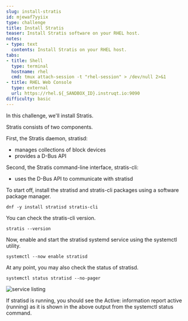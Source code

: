 ```yaml
---
slug: install-stratis
id: mjewaf7yyiix
type: challenge
title: Install Stratis
teaser: Install Stratis software on your RHEL host.
notes:
- type: text
  contents: Install Stratis on your RHEL host.
tabs:
- title: Shell
  type: terminal
  hostname: rhel
  cmd: tmux attach-session -t "rhel-session" > /dev/null 2>&1
- title: RHEL Web Console
  type: external
  url: https://rhel.${_SANDBOX_ID}.instruqt.io:9090
difficulty: basic
---
```

In this challenge, we'll install Stratis.

Stratis consists of two components.

First, the Stratis daemon, stratisd:
- manages collections of block devices
- provides a D-Bus API

Second, the Stratis command-line interface, stratis-cli:
- uses the D-Bus API to communicate with stratisd

To start off, install the stratisd and stratis-cli packages using a software package manager.

```bash,run
dnf -y install stratisd stratis-cli
```

You can check the stratis-cli version.

```bash,run
stratis --version
```

Now, enable and start the stratisd systemd service using the systemctl utility.

```bash,run
systemctl --now enable stratisd
```

At any point, you may also check the status of stratisd.

```bash,run
systemctl status stratisd --no-pager
```
![service listing](../assets/service.png)

If stratisd is running, you should see the Active: information report active (running) as it is shown in the above output from the systemctl status command.
